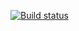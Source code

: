 [![Build status](https://ci.appveyor.com/api/projects/status/eakm2nlqvosrvj4i/branch/main?svg=true)](https://ci.appveyor.com/project/AnastasiaLev/customization-i/branch/main)